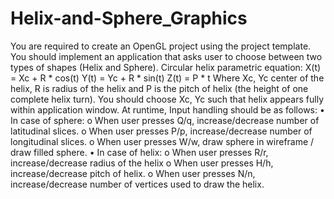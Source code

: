 # Helix-and-Sphere_Graphics
You are required to create an OpenGL project using the project template. You should implement an application
that asks user to choose between two types of shapes (Helix and Sphere).
Circular helix parametric equation:
X(t) = Xc + R * cos(t)
Y(t) = Yc + R * sin(t)
Z(t) = P * t
Where Xc, Yc center of the helix, R is radius of the helix and P is the pitch of helix (the height of one complete helix turn).
You should choose Xc, Yc such that helix appears fully within application window.
At runtime, Input handling should be as follows:
• In case of sphere:
o When user presses Q/q, increase/decrease number of latitudinal slices.
o When user presses P/p, increase/decrease number of longitudinal slices.
o When user presses W/w, draw sphere in wireframe / draw filled sphere.
• In case of helix:
o When user presses R/r, increase/decrease radius of the helix
o When user presses H/h, increase/decrease pitch of helix.
o When user presses N/n, increase/decrease number of vertices used to draw the helix.

